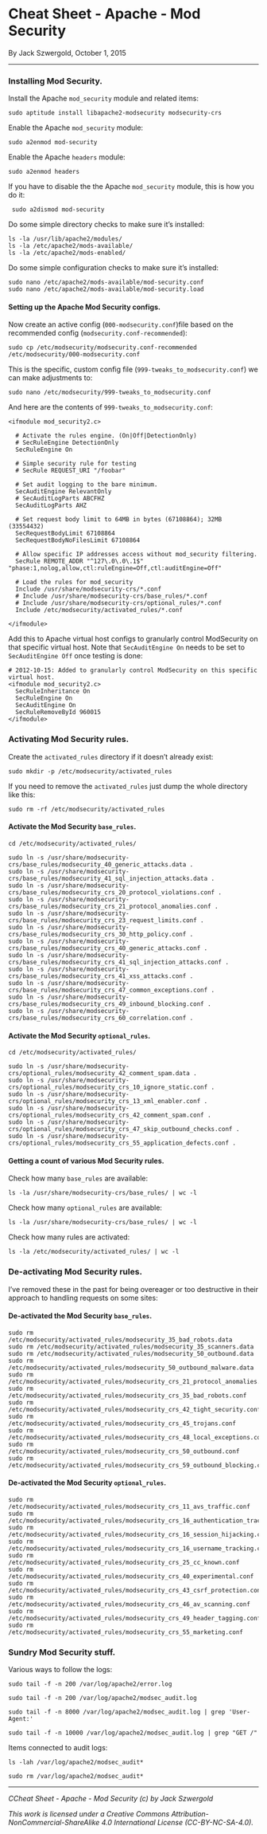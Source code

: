 # Cheat Sheet - Apache - Mod Security

By Jack Szwergold, October 1, 2015

***

### Installing Mod Security.

Install the Apache `mod_security` module and related items:

    sudo aptitude install libapache2-modsecurity modsecurity-crs

Enable the Apache `mod_security` module:

    sudo a2enmod mod-security

Enable the Apache `headers` module:

    sudo a2enmod headers

If you have to disable the the Apache `mod_security` module, this is how you do it:

     sudo a2dismod mod-security

Do some simple directory checks to make sure it’s installed:

	ls -la /usr/lib/apache2/modules/
	ls -la /etc/apache2/mods-available/
	ls -la /etc/apache2/mods-enabled/

Do some simple configuration checks to make sure it’s installed:

	sudo nano /etc/apache2/mods-available/mod-security.conf
	sudo nano /etc/apache2/mods-available/mod-security.load

#### Setting up the Apache Mod Security configs.

Now create an active config (`000-modsecurity.conf`)file based on the recommended config (`modsecurity.conf-recommended`):

    sudo cp /etc/modsecurity/modsecurity.conf-recommended /etc/modsecurity/000-modsecurity.conf

This is the specific, custom config file (`999-tweaks_to_modsecurity.conf`) we can make adjustments to:

	sudo nano /etc/modsecurity/999-tweaks_to_modsecurity.conf

And here are the contents of `999-tweaks_to_modsecurity.conf`:

	<ifmodule mod_security2.c>
	
	  # Activate the rules engine. (On|Off|DetectionOnly)
	  # SecRuleEngine DetectionOnly
	  SecRuleEngine On
	
	  # Simple security rule for testing
	  # SecRule REQUEST_URI "/foobar"
	
	  # Set audit logging to the bare minimum.
	  SecAuditEngine RelevantOnly
	  # SecAuditLogParts ABCFHZ
	  SecAuditLogParts AHZ
	
	  # Set request body limit to 64MB in bytes (67108864); 32MB (33554432)
	  SecRequestBodyLimit 67108864
	  SecRequestBodyNoFilesLimit 67108864
	
	  # Allow specific IP addresses access without mod_security filtering.
	  SecRule REMOTE_ADDR "^127\.0\.0\.1$" "phase:1,nolog,allow,ctl:ruleEngine=Off,ctl:auditEngine=Off"
	
	  # Load the rules for mod_security
	  Include /usr/share/modsecurity-crs/*.conf
	  # Include /usr/share/modsecurity-crs/base_rules/*.conf
	  # Include /usr/share/modsecurity-crs/optional_rules/*.conf
	  Include /etc/modsecurity/activated_rules/*.conf
	
	</ifmodule>

Add this to Apache virtual host configs to granularly control ModSecurity on that specific virtual host. Note that `SecAuditEngine On` needs to be set to `SecAuditEngine Off` once testing is done:

    # 2012-10-15: Added to granularly control ModSecurity on this specific virtual host.
    <ifmodule mod_security2.c>
      SecRuleInheritance On
      SecRuleEngine On
      SecAuditEngine On
      SecRuleRemoveById 960015
    </ifmodule>

### Activating Mod Security rules.

Create the `activated_rules` directory if it doesn’t already exist:

    sudo mkdir -p /etc/modsecurity/activated_rules

If you need to remove the `activated_rules` just dump the whole directory like this:

    sudo rm -rf /etc/modsecurity/activated_rules

#### Activate the Mod Security `base_rules`.

	cd /etc/modsecurity/activated_rules/
	
	sudo ln -s /usr/share/modsecurity-crs/base_rules/modsecurity_40_generic_attacks.data .
	sudo ln -s /usr/share/modsecurity-crs/base_rules/modsecurity_41_sql_injection_attacks.data .
	sudo ln -s /usr/share/modsecurity-crs/base_rules/modsecurity_crs_20_protocol_violations.conf .
	sudo ln -s /usr/share/modsecurity-crs/base_rules/modsecurity_crs_21_protocol_anomalies.conf .
	sudo ln -s /usr/share/modsecurity-crs/base_rules/modsecurity_crs_23_request_limits.conf .
	sudo ln -s /usr/share/modsecurity-crs/base_rules/modsecurity_crs_30_http_policy.conf .
	sudo ln -s /usr/share/modsecurity-crs/base_rules/modsecurity_crs_40_generic_attacks.conf .
	sudo ln -s /usr/share/modsecurity-crs/base_rules/modsecurity_crs_41_sql_injection_attacks.conf .
	sudo ln -s /usr/share/modsecurity-crs/base_rules/modsecurity_crs_41_xss_attacks.conf .
	sudo ln -s /usr/share/modsecurity-crs/base_rules/modsecurity_crs_47_common_exceptions.conf .
	sudo ln -s /usr/share/modsecurity-crs/base_rules/modsecurity_crs_49_inbound_blocking.conf .
	sudo ln -s /usr/share/modsecurity-crs/base_rules/modsecurity_crs_60_correlation.conf .

#### Activate the Mod Security `optional_rules`.

	cd /etc/modsecurity/activated_rules/
	
	sudo ln -s /usr/share/modsecurity-crs/optional_rules/modsecurity_42_comment_spam.data .
	sudo ln -s /usr/share/modsecurity-crs/optional_rules/modsecurity_crs_10_ignore_static.conf .
	sudo ln -s /usr/share/modsecurity-crs/optional_rules/modsecurity_crs_13_xml_enabler.conf .
	sudo ln -s /usr/share/modsecurity-crs/optional_rules/modsecurity_crs_42_comment_spam.conf .
	sudo ln -s /usr/share/modsecurity-crs/optional_rules/modsecurity_crs_47_skip_outbound_checks.conf .
	sudo ln -s /usr/share/modsecurity-crs/optional_rules/modsecurity_crs_55_application_defects.conf .

#### Getting a count of various Mod Security rules.

Check how many `base_rules` are available:

	ls -la /usr/share/modsecurity-crs/base_rules/ | wc -l

Check how many `optional_rules` are available:

	ls -la /usr/share/modsecurity-crs/base_rules/ | wc -l

Check how many rules are activated:

	ls -la /etc/modsecurity/activated_rules/ | wc -l
	
### De-activating Mod Security rules.

I’ve removed these in the past for being overeager or too destructive in their approach to handling requests on some sites:

#### De-activated the Mod Security `base_rules`.

	sudo rm /etc/modsecurity/activated_rules/modsecurity_35_bad_robots.data
	sudo rm /etc/modsecurity/activated_rules/modsecurity_35_scanners.data
	sudo rm /etc/modsecurity/activated_rules/modsecurity_50_outbound.data
	sudo rm /etc/modsecurity/activated_rules/modsecurity_50_outbound_malware.data
	sudo rm /etc/modsecurity/activated_rules/modsecurity_crs_21_protocol_anomalies.conf
	sudo rm /etc/modsecurity/activated_rules/modsecurity_crs_35_bad_robots.conf
	sudo rm /etc/modsecurity/activated_rules/modsecurity_crs_42_tight_security.conf
	sudo rm /etc/modsecurity/activated_rules/modsecurity_crs_45_trojans.conf
	sudo rm /etc/modsecurity/activated_rules/modsecurity_crs_48_local_exceptions.conf.example
	sudo rm /etc/modsecurity/activated_rules/modsecurity_crs_50_outbound.conf
	sudo rm /etc/modsecurity/activated_rules/modsecurity_crs_59_outbound_blocking.conf

#### De-activated the Mod Security `optional_rules`.

	sudo rm /etc/modsecurity/activated_rules/modsecurity_crs_11_avs_traffic.conf
	sudo rm /etc/modsecurity/activated_rules/modsecurity_crs_16_authentication_tracking.conf
	sudo rm /etc/modsecurity/activated_rules/modsecurity_crs_16_session_hijacking.conf
	sudo rm /etc/modsecurity/activated_rules/modsecurity_crs_16_username_tracking.conf
	sudo rm /etc/modsecurity/activated_rules/modsecurity_crs_25_cc_known.conf
	sudo rm /etc/modsecurity/activated_rules/modsecurity_crs_40_experimental.conf
	sudo rm /etc/modsecurity/activated_rules/modsecurity_crs_43_csrf_protection.conf
	sudo rm /etc/modsecurity/activated_rules/modsecurity_crs_46_av_scanning.conf
	sudo rm /etc/modsecurity/activated_rules/modsecurity_crs_49_header_tagging.conf
	sudo rm /etc/modsecurity/activated_rules/modsecurity_crs_55_marketing.conf

### Sundry Mod Security stuff.

Various ways to follow the logs:

	sudo tail -f -n 200 /var/log/apache2/error.log
	
	sudo tail -f -n 200 /var/log/apache2/modsec_audit.log
	
	sudo tail -f -n 8000 /var/log/apache2/modsec_audit.log | grep 'User-Agent:'
	
	sudo tail -f -n 10000 /var/log/apache2/modsec_audit.log | grep "GET /"

Items connected to audit logs:

    ls -lah /var/log/apache2/modsec_audit*

    sudo rm /var/log/apache2/modsec_audit*

***

*CCheat Sheet - Apache - Mod Security (c) by Jack Szwergold*

*This work is licensed under a Creative Commons Attribution-NonCommercial-ShareAlike 4.0 International License (CC-BY-NC-SA-4.0).*

